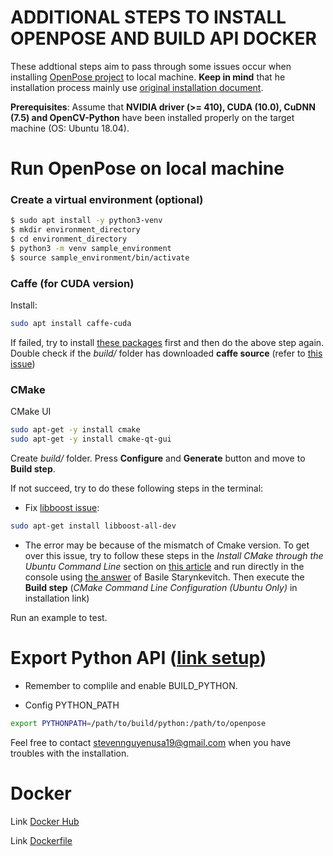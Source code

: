# ADDITIONAL STEPS TO INSTALL OPENPOSE AND BUILD API DOCKER
These addtional steps aim to pass through some issues occur when installing [OpenPose project] to local machine.
**Keep in mind** that he installation process mainly use [original installation document].

**Prerequisites**: Assume that **NVIDIA driver (>= 410), CUDA (10.0), CuDNN (7.5) and OpenCV-Python** have been installed properly on the target machine (OS: Ubuntu 18.04).

# Run OpenPose on local machine
### Create a virtual environment (optional)
``` sh
$ sudo apt install -y python3-venv
$ mkdir environment_directory
$ cd environment_directory
$ python3 -m venv sample_environment
$ source sample_environment/bin/activate
```
### Caffe (for CUDA version)
Install:
``` sh
sudo apt install caffe-cuda
```
If failed, try to install [these packages] first and then do the above step again.
Double check if the *build/* folder has downloaded **caffe source** (refer to [this issue])

### CMake
CMake UI
``` sh
sudo apt-get -y install cmake
sudo apt-get -y install cmake-qt-gui
```
Create *build/* folder. Press **Configure** and **Generate** button and move to **Build step**.

If not succeed, try to do these following steps in the terminal:
- Fix [libboost issue]:
``` sh
sudo apt-get install libboost-all-dev
```
- The error may be because of the mismatch of Cmake version. To get over this issue, try to follow these steps 
in the *Install CMake through the Ubuntu Command Line* section on [this article] and run directly in the console using [the answer] 
of Basile Starynkevitch. Then execute the **Build step** (*CMake Command Line Configuration (Ubuntu Only)* in installation link)

Run an example to test. 

# Export Python API ([link setup])
- Remember to complile and enable BUILD_PYTHON. 

- Config PYTHON_PATH
``` sh
export PYTHONPATH=/path/to/build/python:/path/to/openpose
```

Feel free to contact stevennguyenusa19@gmail.com when you have troubles with the installation.

# Docker
 Link [Docker Hub]
 
 Link [Dockerfile]

[OpenPose Project]: <https://github.com/CMU-Perceptual-Computing-Lab/openpose>
[original installation document]: <https://github.com/CMU-Perceptual-Computing-Lab/openpose/blob/master/doc/installation.md>
[this link]: <https://vitux.com/install-python3-on-ubuntu-and-set-up-a-virtual-programming-environment/>
[these packages]: <http://www.programmersought.com/article/2083763545/>
[this issue]: <https://github.com/CMU-Perceptual-Computing-Lab/openpose/issues/423>
[libboost issue]: <https://github.com/CMU-Perceptual-Computing-Lab/openpose/issues/1109>
[this article]: <https://vitux.com/how-to-install-cmake-on-ubuntu-18-04>
[the answer]: <https://stackoverflow.com/questions/7859623/how-do-i-use-cmake>
[link setup]: <https://github.com/CMU-Perceptual-Computing-Lab/openpose/blob/master/doc/modules/python_module.md>
[Docker Hub]: <https://hub.docker.com/repository/docker/stevennguyen51/openpose>
[Dockerfile]:<https://github.com/StevenNguyen050196/openpose>